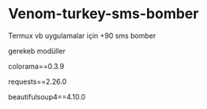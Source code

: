 # Venom-turkey-sms-bomber
Termux vb uygulamalar için +90 sms bomber

gerekeb modüller 

colorama==0.3.9

requests==2.26.0

beautifulsoup4==4.10.0
